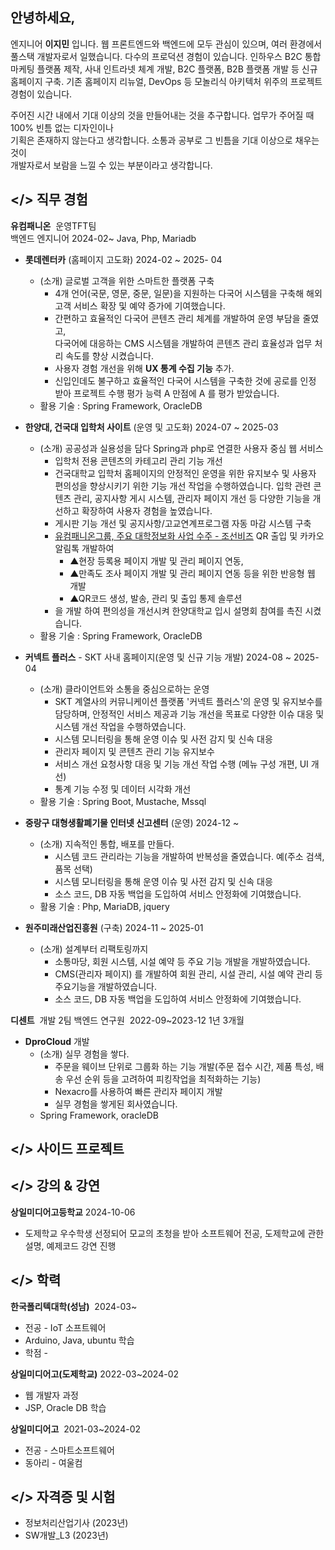 ## 안녕하세요,  
엔지니어 **이지민** 입니다.
웹 프론트엔드와 백엔드에 모두 관심이 있으며, 여러 환경에서 풀스택 개발자로서 일했습니다.
다수의 프로덕션 경험이 있습니다. 인하우스 B2C 통합 마케팅 플랫폼 제작,
사내 인트라넷 체계 개발, B2C 플랫폼, B2B 플랫폼 개발 등 신규 홈페이지 구축. 기존 홈페이지 리뉴얼, DevOps 
등 모놀리식 아키텍처 위주의 프로젝트 경험이 있습니다.

주어진 시간 내에서 기대 이상의 것을 만들어내는 것을 추구합니다. 업무가 주어질 때 100% 빈틈 없는 디자인이나  
기획은 존재하지 않는다고 생각합니다. 소통과 공부로 그 빈틈을 기대 이상으로 채우는 것이  
개발자로서 보람을 느낄 수 있는 부분이라고 생각합니다.  

  

## </> 직무 경험

**유컴패니온**  운영TFT팀  
백엔드 엔지니어  2024-02~
Java, Php, Mariadb 

- **롯데렌터카** (홈페이지 고도화) 2024-02 ~ 2025- 04
    - (소개) 글로벌 고객을 위한 스마트한 플랫폼 구축
        - 4개 언어(국문, 영문, 중문, 일문)을 지원하는 다국어 시스템을 구축해 해외 고객 서비스 확장 및 예약 증가에 기여했습니다.
        - 간편하고 효율적인 다국어 콘텐츠 관리 체계를 개발하여 운영 부담을 줄였고,     
          다국어에 대응하는 CMS 시스템을 개발하여 콘텐츠 관리 효율성과 업무 처리
          속도를 향상 시켰습니다.
        - 사용자 경험 개선을 위해 **UX 통계 수집 기능** 추가.
        - 신입인데도 불구하고 효율적인 다국어 시스템을 구축한 것에 공로를 인정 받아 프로젝트 수행 평가 능력 A 만점에 A 를 평가 받았습니다.
    - 활용 기술 : Spring Framework, OracleDB

- **한양대, 건국대 입학처 사이트** (운영 및 고도화) 2024-07 ~ 2025-03
    - (소개) 공공성과 실용성을 담다 Spring과 php로 연결한 사용자 중심 웹 서비스
        - 입학처 전용 콘텐츠의 카테고리 관리 기능 개선
        - 건국대학교 입학처 홈페이지의 안정적인 운영을 위한 유지보수 및 사용자 편의성을 향상시키기 위한 기능 개선 작업을 수행하였습니다. 입학 관련 콘텐츠 관리, 공지사항 게시 시스템, 관리자 페이지 개선 등 다양한 기능을 개선하고 확장하여 사용자 경험을 높였습니다.
        - 게시판 기능 개선 및 공지사항/고교연계프로그램 자동 마감 시스템 구축
        - [유컴패니온그룹, 주요 대학정보화 사업 수주 - 조선비즈](https://biz.chosun.com/it-science/ict/2024/08/22/OQFW3BDZS5HCNC5CWZTZQHGZMM/) QR 출입 및 카카오 알림톡 개발하여 
            - ▲현장 등록용 페이지 개발 및 관리 페이지 연동, 
            - ▲만족도 조사 페이지 개발 및 관리 페이지 연동 등을 위한 반응형 웹 개발
            -  ▲QR코드 생성, 발송, 관리 및 출입 통제 솔루션
        - 을 개발 하여 편의성을 개선시켜 한양대학교 입시 설명회 참여를 촉진 시켰습니다.
    - 활용 기술 : Spring Framework, OracleDB

- **커넥트 플러스** - SKT 사내 홈페이지(운영 및 신규 기능 개발) 2024-08 ~ 2025-04
    - (소개)  클라이언트와 소통을 중심으로하는 운영
        - SKT 계열사의 커뮤니케이션 플랫폼 '커넥트 플러스'의 운영 및 유지보수를 담당하며, 안정적인 서비스 제공과 기능 개선을 목표로 다양한 이슈 대응 및 시스템 개선 작업을 수행하였습니다.
        - 시스템 모니터링을 통해 운영 이슈 및 사전 감지 및 신속 대응
        - 관리자 페이지 및 콘텐츠 관리 기능 유지보수
        - 서비스 개선 요청사항 대응 및 기능 개선 작업 수행 (메뉴 구성 개편, UI 개선)
        - 통계 기능 수정 및 데이터 시각화 개선
    - 활용 기술 : Spring Boot, Mustache, Mssql

- **중랑구 대형생활폐기물 인터넷 신고센터** (운영) 2024-12 ~
    - (소개) 지속적인 통합, 배포를 만들다.
        - 시스템 코드 관리라는 기능을 개발하여 반복성을 줄였습니다. 예(주소 검색, 품목 선택)
        - 시스템 모니터링을 통해 운영 이슈 및 사전 감지 및 신속 대응
        - 소스 코드, DB 자동 백업을 도입하여 서비스 안정화에 기여했습니다.
    - 활용 기술 : Php, MariaDB, jquery

- **원주미래산업진흥원** (구축) 2024-11 ~ 2025-01
    - (소개) 설계부터 리팩토링까지
        - 소통마당, 회원 시스템, 시설 예약 등 주요 기능 개발을 개발하였습니다.
        - CMS(관리자 페이지) 를 개발하여 회원 관리, 시설 관리, 시설 예약 관리 등 주요기능을 개발하였습니다.
        - 소스 코드, DB 자동 백업을 도입하여 서비스 안정화에 기여했습니다.


**디센트**  개발 2팀
백엔드 연구원  2022-09~2023-12 1년 3개월  

- **DproCloud** 개발
    - (소개) 실무 경험을 쌓다.
        - 주문을 웨이브 단위로 그룹화 하는 기능 개발(주문 접수 시간, 제품 특성, 배송 우선 순위 등을 고려하여 피킹작업을 최적화하는 기능)
        - Nexacro를 사용하여 빠른 관리자 페이지 개발
        - 실무 경험을 쌓게된 회사였습니다.
    - Spring Framework, oracleDB  
## </> 사이드 프로젝트


## </> 강의 & 강연

**상일미디어고등학교** 2024-10-06
- 도제학교 우수학생 선정되어 모교의 초청을 받아
  소프트웨어 전공, 도제학교에 관한 설명, 예제코드 강연 진행

## </> 학력

**한국폴리텍대학(성남)**  2024-03~  
- 전공 - IoT 소프트웨어
- Arduino, Java, ubuntu 학습
- 학점 - 

**상일미디어고(도제학교)** 2022-03~2024-02
- 웹 개발자 과정 
- JSP, Oracle DB 학습

**상일미디어고**  2021-03~2024-02  
- 전공 - 스마트소프트웨어
- 동아리 - 여울컴 
  
## </> 자격증 및 시험

- 정보처리산업기사 (2023년)
- SW개발_L3 (2023년)